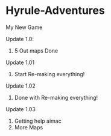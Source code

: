 # Hyrule-Adventures
My New Game

Update  1.0:
1. 5 Out maps Done

Update 1.01

1. Start Re-making everything!

Update 1.02

1. Done with Re-making everything!

Update 1.03

1. Getting help aimac
2. More Maps
